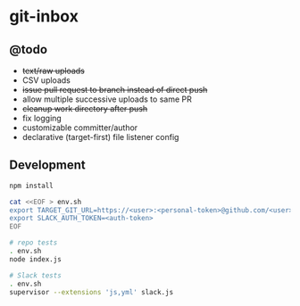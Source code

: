 # git-inbox

## @todo

- ~~text/raw uploads~~
- CSV uploads
- ~~issue pull request to branch instead of direct push~~
- allow multiple successive uploads to same PR
- ~~cleanup work directory after push~~
- fix logging
- customizable committer/author
- declarative (target-first) file listener config

## Development

```sh
npm install

cat <<EOF > env.sh
export TARGET_GIT_URL=https://<user>:<personal-token>@github.com/<user>/<repo>.git
export SLACK_AUTH_TOKEN=<auth-token>
EOF

# repo tests
. env.sh
node index.js

# Slack tests
. env.sh
supervisor --extensions 'js,yml' slack.js
```
